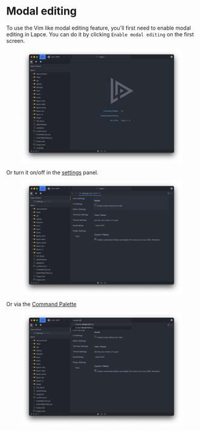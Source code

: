 # Modal editing

To use the Vim like modal editing feature, you'll first need to enable modal editing in Lapce. You can do it by clicking `Enable modal editing` on the first screen.

<figure><img src="../.gitbook/assets/modal_editing_link.png" alt=""><figcaption></figcaption></figure>

Or turn it on/off in the [settings](settings.md) panel.

<figure><img src="../.gitbook/assets/modal_editing_settings.png" alt=""><figcaption></figcaption></figure>

Or via the [Command Palette](command-palette.md)

<figure><img src="../.gitbook/assets/modal_editing_palette.png" alt=""><figcaption></figcaption></figure>
